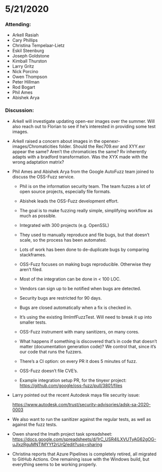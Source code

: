 # 5/21/2020

### Attending:

* Arkell Rasiah
* Cary Phillips
* Christina Tempelaar-Lietz
* Eskil Steenburg
* Joseph Goldstone
* Kimball Thurston
* Larry Gritz
* Nick Porcino
* Owen Thompson
* Peter Hillman
* Rod Bogart
* Phil Ames
* Abishek Arya

### Discussion:

* Arkell will investigate updating open-exr images over the
  summer. Will also reach out to Florian to see if he’s interested in
  providing some test images.

* Arkell raised a concern about images in the
  openexr-images/Chromaticities folder. Should the Rec709.exr and
  XYY.exr appear the same? Aren’t the chromaticies the same? Rv
  inherently adapts with a bradford transformation. Was the XYX made
  with the wrong adaptation matrix?

* Phil Ames and Abishek Arya from the Google AutoFuzz team joined to
  discuss the OSS-Fuzz service.

  * Phil is on the information security team. The team fuzzes a lot of
    open source projects, especially file formats.

  * Abishek leads the OSS-Fuzz development effort.

  * The goal is to make fuzzing really simple, simplifying workflow as
    much as possible.

  * Integrated with 300 projects (e.g. OpenSSL)

  * They used to manually reproduce and file bugs, but that doesn’t
    scale, so the process has been automated.

  * Lots of work has been done to de-duplicate bugs by comparing
    stackframes.

  * OSS-Fuzz focuses on making bugs reproducible. Otherwise they aren’t
    filed.

  * Most of the integration can be done in < 100 LOC.

  * Vendors can sign up to be notified when bugs are detected.

  * Security bugs are restricted for 90 days.

  * Bugs are closed automatically when a fix is checked in.

  * It’s using the existing IlmImfFuzzTest. Will need to break it up
    into smaller tests.

  * OSS-Fuzz instrument with many sanitizers, on many cores.

  * What happens if something is discovered that’s in code that doesn’t
    matter (documentation generation code)? We control that, since it’s
    our code that runs the fuzzers.

  * There’s a CI option: on every PR it does 5 minutes of fuzz.

  * OSS-Fuzz doesn’t file CVE’s.

  * Example integration setup PR, for the tinyexr project:
    https://github.com/google/oss-fuzz/pull/3801/files

* Larry pointed out the recent Autodesk maya file security issue:

  https://www.autodesk.com/trust/security-advisories/adsk-sa-2020-0003

* We also want to run the sanitizer against the regular tests, as well
  as against the fuzz tests.

* Owen shared the Imath project task spreadsheet:
  https://docs.google.com/spreadsheets/d/1rC_USR4lLXVUTyAG62gOG-uJlxzRguMNTlMYYf2rUrQ/edit?usp=sharing

* Christina reports that Azure Pipelines is completely retired, all
  migrated to GitHub Actions. One remaining issue with the Windows
  build, but everything seems to be working properly.

